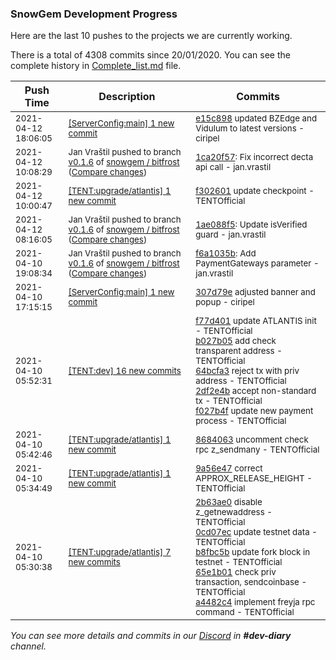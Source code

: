 
### SnowGem Development Progress

Here are the last 10 pushes to the projects we are currently working.

There is a total of 4308 commits since 20/01/2020. You can see the complete history in
 [Complete_list.md](Complete_list.md) file.

| Push Time | Description | Commits |
| --- | --- | --- |
| <sub>2021-04-12 18:06:05</sub> | <sub>[[ServerConfig:main] 1 new commit](https://github.com/TENTOfficial/ServerConfig/commit/e15c89812b462781ed70497c11699fb7b5294fb4)</sub> | <sub>[e15c898](https://github.com/TENTOfficial/ServerConfig/commit/e15c89812b462781ed70497c11699fb7b5294fb4) updated BZEdge and Vidulum to latest versions - ciripel</sub> |
| <sub>2021-04-12 10:08:29</sub> | <sub>Jan Vraštil pushed to branch [v0\.1\.6](https://gitlab.com/snowgem/bitfrost/commits/v0.1.6) of [snowgem / bitfrost](https://gitlab.com/snowgem/bitfrost) ([Compare changes](https://gitlab.com/snowgem/bitfrost/compare/1ae088f516e83e58efe54375e3aa11814b351a7f...1ca20f57ced04ebedb4f3fbd82a62790f0d07fdc))</sub> | <sub>[1ca20f57](https://gitlab.com/snowgem/bitfrost/-/commit/1ca20f57ced04ebedb4f3fbd82a62790f0d07fdc): Fix incorrect decta api call - jan.vrastil</sub> |
| <sub>2021-04-12 10:00:47</sub> | <sub>[[TENT:upgrade/atlantis] 1 new commit](https://github.com/TENTOfficial/TENT/commit/f302601fcbfe6a3184430631ae8ed486f433439f)</sub> | <sub>[f302601](https://github.com/TENTOfficial/TENT/commit/f302601fcbfe6a3184430631ae8ed486f433439f) update checkpoint - TENTOfficial</sub> |
| <sub>2021-04-12 08:16:05</sub> | <sub>Jan Vraštil pushed to branch [v0\.1\.6](https://gitlab.com/snowgem/bitfrost/commits/v0.1.6) of [snowgem / bitfrost](https://gitlab.com/snowgem/bitfrost) ([Compare changes](https://gitlab.com/snowgem/bitfrost/compare/f6a1035b818ab0eb28770d2da36095d4bf74c47a...1ae088f516e83e58efe54375e3aa11814b351a7f))</sub> | <sub>[1ae088f5](https://gitlab.com/snowgem/bitfrost/-/commit/1ae088f516e83e58efe54375e3aa11814b351a7f): Update isVerified guard - jan.vrastil</sub> |
| <sub>2021-04-10 19:08:34</sub> | <sub>Jan Vraštil pushed to branch [v0\.1\.6](https://gitlab.com/snowgem/bitfrost/commits/v0.1.6) of [snowgem / bitfrost](https://gitlab.com/snowgem/bitfrost) ([Compare changes](https://gitlab.com/snowgem/bitfrost/compare/237da854bd3498df41e05e79528513e0e4bf1998...f6a1035b818ab0eb28770d2da36095d4bf74c47a))</sub> | <sub>[f6a1035b](https://gitlab.com/snowgem/bitfrost/-/commit/f6a1035b818ab0eb28770d2da36095d4bf74c47a): Add PaymentGateways parameter - jan.vrastil</sub> |
| <sub>2021-04-10 17:15:15</sub> | <sub>[[ServerConfig:main] 1 new commit](https://github.com/TENTOfficial/ServerConfig/commit/307d79e138f364c10e09787bc37a8ebc7f99100a)</sub> | <sub>[307d79e](https://github.com/TENTOfficial/ServerConfig/commit/307d79e138f364c10e09787bc37a8ebc7f99100a) adjusted banner and popup - ciripel</sub> |
| <sub>2021-04-10 05:52:31</sub> | <sub>[[TENT:dev] 16 new commits](https://github.com/TENTOfficial/TENT/compare/c9cde185d616...d791a5a3b12b)</sub> | <sub>[f77d401](https://github.com/TENTOfficial/TENT/commit/f77d40138596979f4a06b6c420bf445401527f2e) update ATLANTIS init - TENTOfficial<br>[b027b05](https://github.com/TENTOfficial/TENT/commit/b027b0586169570f8e7a9fb0ca9afbcaf9f25517) add check transparent address - TENTOfficial<br>[64bcfa3](https://github.com/TENTOfficial/TENT/commit/64bcfa30f5827c6a0c7cf45daa0bf1184e563682) reject tx with priv address - TENTOfficial<br>[2df2e4b](https://github.com/TENTOfficial/TENT/commit/2df2e4b441d1ee0a878637bc3b94e3b700a45a59) accept non-standard tx - TENTOfficial<br>[f027b4f](https://github.com/TENTOfficial/TENT/commit/f027b4fdafbbd5a324365f56854fdc70e5b7cad0) update new payment process - TENTOfficial</sub> |
| <sub>2021-04-10 05:42:46</sub> | <sub>[[TENT:upgrade/atlantis] 1 new commit](https://github.com/TENTOfficial/TENT/commit/8684063f272db159a70c46b1eac33ccbc1c6b5cc)</sub> | <sub>[8684063](https://github.com/TENTOfficial/TENT/commit/8684063f272db159a70c46b1eac33ccbc1c6b5cc) uncomment check rpc z_sendmany - TENTOfficial</sub> |
| <sub>2021-04-10 05:34:49</sub> | <sub>[[TENT:upgrade/atlantis] 1 new commit](https://github.com/TENTOfficial/TENT/commit/9a56e475b80b023d5d6325ac3ab25e66c06eca9e)</sub> | <sub>[9a56e47](https://github.com/TENTOfficial/TENT/commit/9a56e475b80b023d5d6325ac3ab25e66c06eca9e) correct APPROX_RELEASE_HEIGHT - TENTOfficial</sub> |
| <sub>2021-04-10 05:30:38</sub> | <sub>[[TENT:upgrade/atlantis] 7 new commits](https://github.com/TENTOfficial/TENT/compare/6c40b0c505ae...6b38d29b8594)</sub> | <sub>[2b63ae0](https://github.com/TENTOfficial/TENT/commit/2b63ae01732e56141d092f722e29b74dd6ead88e) disable z_getnewaddress - TENTOfficial<br>[0cd07ec](https://github.com/TENTOfficial/TENT/commit/0cd07ec2896ef7a1374c60af4a1b34b11f2baace) update testnet data - TENTOfficial<br>[b8fbc5b](https://github.com/TENTOfficial/TENT/commit/b8fbc5b81f85efa22a4debca3ec739184e76c2c0) update fork block in testnet - TENTOfficial<br>[65e1b01](https://github.com/TENTOfficial/TENT/commit/65e1b01f0096d62e1b5e5cf2fa8d3104d08f1205) check priv transaction, sendcoinbase - TENTOfficial<br>[a4482c4](https://github.com/TENTOfficial/TENT/commit/a4482c4b20816bac39bca52dcf6936f0c82523d4) implement freyja rpc command - TENTOfficial</sub> |

_You can see more details and commits in our [Discord](https://discord.gg/zumGnbg) in **#dev-diary** channel._
